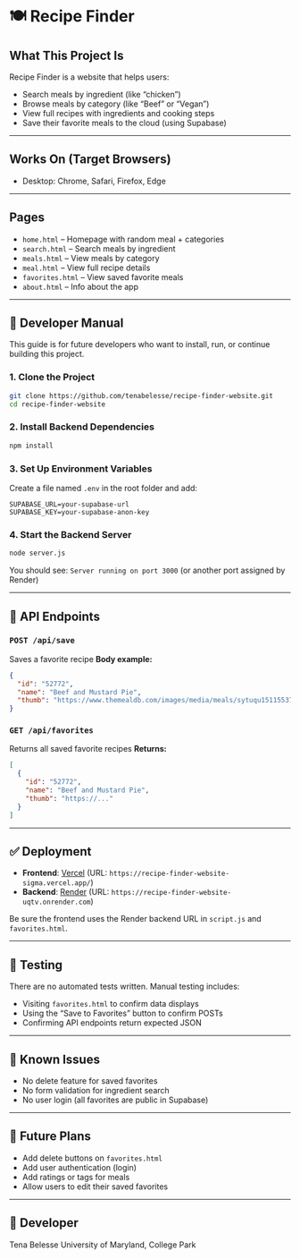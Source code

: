 # 🍽️ Recipe Finder

## What This Project Is  
Recipe Finder is a website that helps users:
- Search meals by ingredient (like “chicken”)
- Browse meals by category (like “Beef” or “Vegan”)
- View full recipes with ingredients and cooking steps
- Save their favorite meals to the cloud (using Supabase)

---

## Works On (Target Browsers)
- Desktop: Chrome, Safari, Firefox, Edge

---

## Pages
- `home.html` – Homepage with random meal + categories  
- `search.html` – Search meals by ingredient  
- `meals.html` – View meals by category  
- `meal.html` – View full recipe details  
- `favorites.html` – View saved favorite meals  
- `about.html` – Info about the app  

---

## 🔧 Developer Manual

This guide is for future developers who want to install, run, or continue building this project.

### 1. Clone the Project
```bash
git clone https://github.com/tenabelesse/recipe-finder-website.git
cd recipe-finder-website
````

### 2. Install Backend Dependencies

```bash
npm install
```

### 3. Set Up Environment Variables

Create a file named `.env` in the root folder and add:

```
SUPABASE_URL=your-supabase-url
SUPABASE_KEY=your-supabase-anon-key
```

### 4. Start the Backend Server

```bash
node server.js
```

You should see: `Server running on port 3000` (or another port assigned by Render)

---

## 🔌 API Endpoints

### `POST /api/save`

Saves a favorite recipe
**Body example:**

```json
{
  "id": "52772",
  "name": "Beef and Mustard Pie",
  "thumb": "https://www.themealdb.com/images/media/meals/sytuqu1511553755.jpg"
}
```

### `GET /api/favorites`

Returns all saved favorite recipes
**Returns:**

```json
[
  {
    "id": "52772",
    "name": "Beef and Mustard Pie",
    "thumb": "https://..."
  }
]
```

---

## ✅ Deployment

* **Frontend**: [Vercel](https://vercel.com)
  (URL: `https://recipe-finder-website-sigma.vercel.app/`)
* **Backend**: [Render](https://render.com)
  (URL: `https://recipe-finder-website-uqtv.onrender.com`)

Be sure the frontend uses the Render backend URL in `script.js` and `favorites.html`.

---

## 🧪 Testing

There are no automated tests written.
Manual testing includes:

* Visiting `favorites.html` to confirm data displays
* Using the “Save to Favorites” button to confirm POSTs
* Confirming API endpoints return expected JSON

---

## 🐞 Known Issues

* No delete feature for saved favorites
* No form validation for ingredient search
* No user login (all favorites are public in Supabase)

---

## 🔮 Future Plans

* Add delete buttons on `favorites.html`
* Add user authentication (login)
* Add ratings or tags for meals
* Allow users to edit their saved favorites

---

## 👤 Developer

Tena Belesse
University of Maryland, College Park